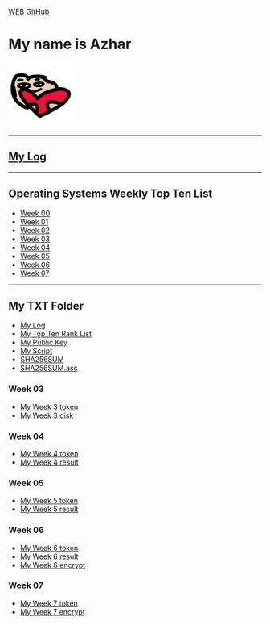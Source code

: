 ---
---

[WEB](https://azhar81.github.io/os202/)
[GitHub](https://github.com/azhar81/os202/)

# My name is Azhar <br>
<img src="heart.png" width="128">
<hr>

## [My Log](TXT/mylog.txt) <br>
<hr>

## Operating Systems Weekly Top Ten List
* [Week 00](W00/)
* [Week 01](W01/)
* [Week 02](W02/)
* [Week 03](W03/)
* [Week 04](W04/)
* [Week 05](W05/)
* [Week 06](W06/)
* [Week 07](W07/)
<hr>

## My TXT Folder
* [My Log](TXT/mylog.txt)
* [My Top Ten Rank List](TXT/myrank.txt)
* [My Public Key](TXT/mypubkey.txt)
* [My Script](TXT/myscript.sh)
* [SHA256SUM](TXT/SHA256SUM)
* [SHA256SUM.asc](TXT/SHA256SUM.asc)
### Week 03
* [My Week 3 token](TXT/myW03token.txt)
* [My Week 3 disk](TXT/myW03disk.txt)
### Week 04
* [My Week 4 token](TXT/myW04token.txt)
* [My Week 4 result](TXT/myW04.txt)
### Week 05
* [My Week 5 token](TXT/myW05token.txt)
* [My Week 5 result](TXT/myW05.txt)
### Week 06
* [My Week 6 token](TXT/myW06token.txt)
* [My Week 6 result](TXT/myW06.txt)
* [My Week 6 encrypt](TXT/myW06.tar.bz2.txt)
### Week 07
* [My Week 7 token](TXT/myW07token.txt)
* [My Week 7 encrypt](myW07.tar.bz2.txt)
